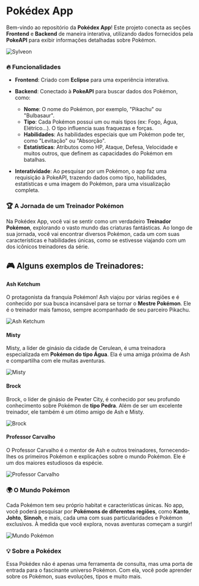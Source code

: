 # Pokédex App

Bem-vindo ao repositório da **Pokédex App**! Este projeto conecta as seções **Frontend** e **Backend** de maneira interativa, utilizando dados fornecidos pela **PokeAPI** para exibir informações detalhadas sobre Pokémon.

![Sylveon](https://raw.githubusercontent.com/PokeAPI/sprites/master/sprites/pokemon/other/official-artwork/700.png)


### 🔥 Funcionalidades
- **Frontend**: Criado com **Eclipse** para uma experiência interativa.
- **Backend**: Conectado à **PokeAPI** para buscar dados dos Pokémon, como:
  - **Nome**: O nome do Pokémon, por exemplo, "Pikachu" ou "Bulbasaur".
  - **Tipo**: Cada Pokémon possui um ou mais tipos (ex: Fogo, Água, Elétrico...). O tipo influencia suas fraquezas e forças.
  - **Habilidades**: As habilidades especiais que um Pokémon pode ter, como "Levitação" ou "Absorção".
  - **Estatísticas**: Atributos como HP, Ataque, Defesa, Velocidade e muitos outros, que definem as capacidades do Pokémon em batalhas.

- **Interatividade**: Ao pesquisar por um Pokémon, o app faz uma requisição à PokeAPI, trazendo dados como tipo, habilidades, estatísticas e uma imagem do Pokémon, para uma visualização completa.

### 🏆 **A Jornada de um Treinador Pokémon**
Na Pokédex App, você vai se sentir como um verdadeiro **Treinador Pokémon**, explorando o vasto mundo das criaturas fantásticas. Ao longo de sua jornada, você vai encontrar diversos Pokémon, cada um com suas características e habilidades únicas, como se estivesse viajando com um dos icônicos treinadores da série.


## 🎮 Alguns exemplos de Treinadores: 

#### **Ash Ketchum**
O protagonista da franquia Pokémon! Ash viajou por várias regiões e é conhecido por sua busca incansável para se tornar o **Mestre Pokémon**. Ele é o treinador mais famoso, sempre acompanhado de seu parceiro Pikachu.

![Ash Ketchum](https://raw.githubusercontent.com/PokeAPI/sprites/master/sprites/pokemon/other/official-artwork/25.png)

#### **Misty**
Misty, a líder de ginásio da cidade de Cerulean, é uma treinadora especializada em **Pokémon do tipo Água**. Ela é uma amiga próxima de Ash e compartilha com ele muitas aventuras.

![Misty](https://raw.githubusercontent.com/PokeAPI/sprites/master/sprites/pokemon/other/official-artwork/118.png)

#### **Brock**
Brock, o líder de ginásio de Pewter City, é conhecido por seu profundo conhecimento sobre Pokémon de **tipo Pedra**. Além de ser um excelente treinador, ele também é um ótimo amigo de Ash e Misty.

![Brock](https://raw.githubusercontent.com/PokeAPI/sprites/master/sprites/pokemon/other/official-artwork/95.png)

#### **Professor Carvalho**
O Professor Carvalho é o mentor de Ash e outros treinadores, fornecendo-lhes os primeiros Pokémon e explicações sobre o mundo Pokémon. Ele é um dos maiores estudiosos da espécie.

![Professor Carvalho](https://raw.githubusercontent.com/PokeAPI/sprites/master/sprites/pokemon/other/official-artwork/4.png)

### 🌍 O Mundo Pokémon
Cada Pokémon tem seu próprio habitat e características únicas. No app, você poderá pesquisar por **Pokémons de diferentes regiões**, como **Kanto**, **Johto**, **Sinnoh**, e mais, cada uma com suas particularidades e Pokémon exclusivos. À medida que você explora, novas aventuras começam a surgir!

![Mundo Pokémon](https://raw.githubusercontent.com/PokeAPI/sprites/master/sprites/pokemon/other/official-artwork/133.png)

### 💡 Sobre a Pokédex
Essa Pokédex não é apenas uma ferramenta de consulta, mas uma porta de entrada para o fascinante universo Pokémon. Com ela, você pode aprender sobre os Pokémon, suas evoluções, tipos e muito mais.


